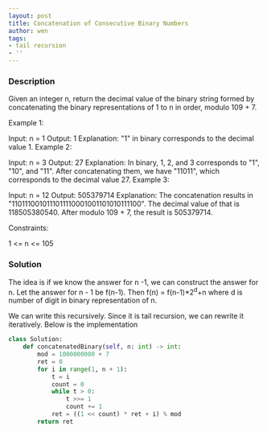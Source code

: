 ```yaml
---
layout: post
title: Concatenation of Consecutive Binary Numbers
author: wen
tags:
- tail recursion
- ''
---
```


### Description

Given an integer n, return the decimal value of the binary string formed by concatenating the binary representations of 1 to n in order, modulo 109 + 7.

 

Example 1:

Input: n = 1
Output: 1
Explanation: "1" in binary corresponds to the decimal value 1. 
Example 2:

Input: n = 3
Output: 27
Explanation: In binary, 1, 2, and 3 corresponds to "1", "10", and "11".
After concatenating them, we have "11011", which corresponds to the decimal value 27.
Example 3:

Input: n = 12
Output: 505379714
Explanation: The concatenation results in "1101110010111011110001001101010111100".
The decimal value of that is 118505380540.
After modulo 109 + 7, the result is 505379714.
 

Constraints:

1 <= n <= 105

### Solution
The idea is if we know the answer for n -1, we can construct the answer for n. Let the answer for n - 1 be f(n-1). Then
f(n) = f(n-1)\*2<sup>d</sup>+n
where d is number of digit in binary representation of n.

We can write this recursively. Since it is tail recursion, we can rewrite it iteratively. Below is the implementation

```python
class Solution:
    def concatenatedBinary(self, n: int) -> int:
        mod = 1000000000 + 7
        ret = 0
        for i in range(1, n + 1):
            t = i
            count = 0
            while t > 0:
                t >>= 1
                count += 1
            ret = ((1 << count) * ret + i) % mod
        return ret		
```